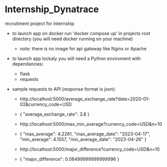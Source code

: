 # Internship_Dynatrace

recruitment project for internship

- to launch app on docker run 'docker compose up' in projects root directory
  (you will need docker running on your machine)
  - note: there is no image for api gateway like Nginx or Apache
  
- to launch app lockaly you will need a Python enviroment with dependancies:
  - flask
  - requests

- sample requests to API (response format is json):
  - http://localhost:5000/average_exchange_rate?date=2020-01-02&currency_code=USD
  - {
      "average_exchange_rate": 3.8
    }

  - http://localhost:5000/max_min_average?currency_code=USD&n=10
  - {
      "max_average": 4.2261,
      "max_average_date": "2023-04-17",
      "min_average": 4.1557,
      "min_average_date": "2023-04-26"
    }

  - http://localhost:5000/major_difference?currency_code=USD&n=10
  - {
      "major_difference": 0.08499999999999996
    }

